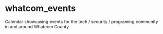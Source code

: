 # whatcom_events
Calendar showcasing events for the tech / security / programing community in and around Whatcom County
